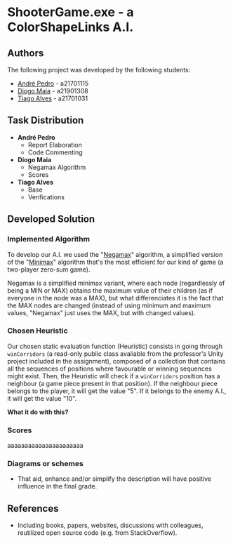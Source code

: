 # ShooterGame.exe - a ColorShapeLinks A.I.

## Authors
The following project was developed by the following students:
* [André Pedro](https://github.com/andre-pedro) - a21701115
* [Diogo Maia](https://github.com/IssaMaia) - a21901308
* [Tiago Alves](https://github.com/Synpse) - a21701031

## Task Distribution

* **André Pedro**
    * Report Elaboration
    * Code Commenting
* **Diogo Maia**
    * Negamax Algorithm
    * Scores
* **Tiago Alves**
    * Base
    * Verifications

## Developed Solution

### Implemented Algorithm

To develop our A.I. we used the "[Negamax]" algorithm, a simplified version of the "[Minimax]" algorithm that's the most efficient for our kind of game (a two-player zero-sum game).

Negamax is a simplified minimax variant, where each node (regardlessly of being a MIN or MAX) obtains the maximum value of their children (as if everyone in the node was a MAX), but what differenciates it is the fact that the MAX nodes are changed (instead of using minimum and maximum values, "Negamax" just uses the MAX, but with changed values).


### Chosen Heuristic

Our chosen static evaluation function (Heuristic) consists in going through `winCorridors` (a read-only public class avaliable from the professor's Unity project included in the assignment), composed of a collection that contains all the sequences of positions where favourable or winning sequences might exist.
Then, the Heuristic will check if a `winCorridors` position has a neighbour (a game piece present in that position). If the neighbour piece belongs to the player, it will get the value "5". If it belongs to the enemy A.I., it will get the value "10".

**What it do with this?**

### Scores

aaaaaaaaaaaaaaaaaaaaaa

### Diagrams or schemes
* That aid, enhance and/or simplify the description will have positive influence in the final grade.

## References
* Including books, papers, websites, discussions with colleagues, reutilized open source code (e.g. from StackOverflow).

[Negamax]:(https://en.wikipedia.org/wiki/Negamax)
[Minimax]:(https://en.wikipedia.org/wiki/Minimax)